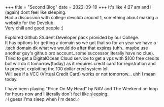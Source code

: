 +++
title = "Second Blog"
date = 2022-09-19
+++
It's like 4:27 am and I (again) dont feel like sleeping.   
Had a discussion with college devclub around 1, something about making a website for the Devclub.   
Very chill and good people :)   


Explored Github Student Developer pack provided by our College.   
It has options for getting a domain so we got that so for an year we have a .tech domain dk what we would do after that expires (uhh.. maybe use another guy's github pro account..some successor,literally have no clue).   
Tried to get a DigitalOcean Cloud service to get a vps with $100 free credits but will do it tomorrow(today) as it requires credit card for registration and to prevent exploiting the 100 dollar cred system lol.   
Will see if a VCC (Virtual Credit Card) works or not tomorrow... uhh I mean today.


I have been playing "Price On My Head" by NAV and The Weekend on loop for hours now and I literally don't feel like sleeping.  
🎶I guess I'ma sleep when I'm dead.🎶
